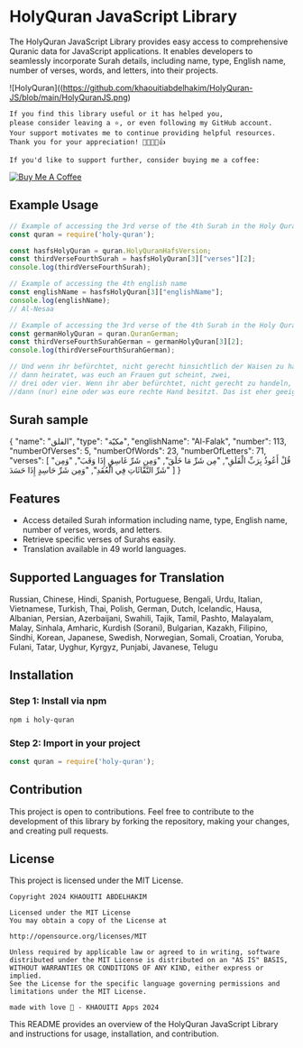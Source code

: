 # HolyQuran JavaScript Library

The HolyQuran JavaScript Library provides easy access to comprehensive Quranic data for JavaScript applications. It enables developers to seamlessly incorporate Surah details, including name, type, English name, number of verses, words, and letters, into their projects.

![HolyQuran]((https://github.com/khaouitiabdelhakim/HolyQuran-JS/blob/main/HolyQuranJS.png)

```
If you find this library useful or it has helped you,
please consider leaving a ⭐️, or even following my GitHub account.
Your support motivates me to continue providing helpful resources.
Thank you for your appreciation! 🌟🚀💖😊👍

If you'd like to support further, consider buying me a coffee:
```
[![Buy Me A Coffee](https://img.shields.io/badge/Buy%20Me%20A%20Coffee--yellow.svg?style=for-the-badge&logo=buy-me-a-coffee)](https://www.buymeacoffee.com/kh.abdelhakim)

## Example Usage

```javascript
// Example of accessing the 3rd verse of the 4th Surah in the Holy Quran
const quran = require('holy-quran');

const hasfsHolyQuran = quran.HolyQuranHafsVersion;
const thirdVerseFourthSurah = hasfsHolyQuran[3]["verses"][2];
console.log(thirdVerseFourthSurah);

// Example of accessing the 4th english name
const englishName = hasfsHolyQuran[3]["englishName"];
console.log(englishName);
// Al-Nesaa

// Example of accessing the 3rd verse of the 4th Surah in the Holy Quran but in German
const germanHolyQuran = quran.QuranGerman;
const thirdVerseFourthSurahGerman = germanHolyQuran[3][2];
console.log(thirdVerseFourthSurahGerman);

// Und wenn ihr befürchtet, nicht gerecht hinsichtlich der Waisen zu handeln,
// dann heiratet, was euch an Frauen gut scheint, zwei, 
// drei oder vier. Wenn ihr aber befürchtet, nicht gerecht zu handeln,
//dann (nur) eine oder was eure rechte Hand besitzt. Das ist eher geeignet, daß ihr nicht ungerecht seid.

```

## Surah sample


{
    "name": "الفلق",
    "type": "مكيّة",
    "englishName": "Al-Falak",
    "number": 113,
    "numberOfVerses": 5,
    "numberOfWords": 23,
    "numberOfLetters": 71,
    "verses": [
        "قُلْ أَعُوذُ بِرَبِّ الْفَلَقِ",
        "مِن شَرِّ مَا خَلَقَ",
        "وَمِن شَرِّ غَاسِقٍ إِذَا وَقَبَ",
        "وَمِن شَرِّ النَّفَّاثَاتِ فِي الْعُقَدِ",
        "وَمِن شَرِّ حَاسِدٍ إِذَا حَسَدَ"
    ]
}


## Features

- Access detailed Surah information including name, type, English name, number of verses, words, and letters.
- Retrieve specific verses of Surahs easily.
- Translation available in 49 world languages.

## Supported Languages for Translation

Russian, Chinese, Hindi, Spanish, Portuguese, Bengali, Urdu, Italian, Vietnamese, Turkish, Thai, Polish, German, Dutch, Icelandic, Hausa, Albanian, Persian, Azerbaijani, Swahili, Tajik, Tamil, Pashto, Malayalam, Malay, Sinhala, Amharic, Kurdish (Sorani), Bulgarian, Kazakh, Filipino, Sindhi, Korean, Japanese, Swedish, Norwegian, Somali, Croatian, Yoruba, Fulani, Tatar, Uyghur, Kyrgyz, Punjabi, Javanese, Telugu


## Installation

### Step 1: Install via npm

```bash
npm i holy-quran
```

### Step 2: Import in your project

```javascript
const quran = require('holy-quran');
```

## Contribution

This project is open to contributions. Feel free to contribute to the development of this library by forking the repository, making your changes, and creating pull requests.

## License

This project is licensed under the MIT License.

```
Copyright 2024 KHAOUITI ABDELHAKIM

Licensed under the MIT License
You may obtain a copy of the License at

http://opensource.org/licenses/MIT

Unless required by applicable law or agreed to in writing, software
distributed under the MIT License is distributed on an "AS IS" BASIS,
WITHOUT WARRANTIES OR CONDITIONS OF ANY KIND, either express or implied.
See the License for the specific language governing permissions and
limitations under the MIT License.

made with love 💖 - KHAOUITI Apps 2024
```

This README provides an overview of the HolyQuran JavaScript Library and instructions for usage, installation, and contribution.

